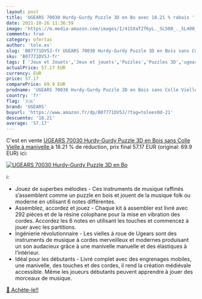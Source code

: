 ```yaml
---
layout: post
title: 'UGEARS 70030 Hurdy-Gurdy Puzzle 3D en Bo avec 18.21 % rabais '
date: 2021-10-26 11:36:59
image: 'https://m.media-amazon.com/images/I/41SXaT2T6yL._SL500_._SL400_.jpg'
comments: true
category: ofertas
author: 'tole.es'
slug: 'B07771DV5J-fr UGEARS 70030 Hurdy-Gurdy Puzzle 3D en Bois sans Colle...'
sku: 'B07771DV5J-fr'
tags: [ 'Jeux et Jouets','Jeux et jouets','Puzzles','Puzzles 3D','ugears', ]
actualPrice: 57.17 EUR
currency: EUR
price: 57.17
comparePrice: 69.9 EUR
prodname: 'UGEARS 70030 Hurdy-Gurdy Puzzle 3D en Bois sans Colle Vielle à manivelle '
country: 'fr'
flag: '🇫🇷'
brand: 'UGEARS'
buyurl: 'https://www.amazon.fr/dp/B07771DV5J/?tag=tolees0d-21'
descuento: '18.21'
average: '57.17'
---
```


C'est en vente [UGEARS 70030 Hurdy-Gurdy Puzzle 3D en Bois sans Colle Vielle à manivelle ](https://www.amazon.fr/dp/B07771DV5J/?tag=tolees0d-21)  à  18.21 % de réduction, prix final  57.17 EUR (original: 69.9 EUR) ici:

[![UGEARS 70030 Hurdy-Gurdy Puzzle 3D en Bo](https://m.media-amazon.com/images/I/41SXaT2T6yL._SL500_._SL400_.jpg)](https://www.amazon.fr/dp/B07771DV5J/?tag=tolees0d-21)

ℹ️:

- Jouez de superbes mélodies - Ces instruments de musique raffinés s’assemblent comme un puzzle en bois et jouent de la musique folk ou moderne en utilisant 6 notes différentes.
- Assemblez, accordez et jouez - Chaque kit à assembler est livré avec 292 pièces et de la résine colophane pour la mise en vibration des cordes. Accordez les 6 notes en utilisant les touches et commencez à jouer avec les partitions.
- Ingénierie révolutionnaire - Les vielles à roue de Ugears sont des instruments de musique à cordes merveilleux et modernes produisant un son audacieux grâce à une manivelle manuelle et des élastiques à l’intérieur.
- Idéal pour les débutants - Livré complet avec des engrenages mobiles, une manivelle, des touches et des cordes, il rend la création médiévale accessible. Même les joueurs débutants peuvent apprendre à jouer des morceaux de musique.

[🛒 Achète-le!!](https://www.amazon.fr/dp/B07771DV5J/?tag=tolees0d-21)
